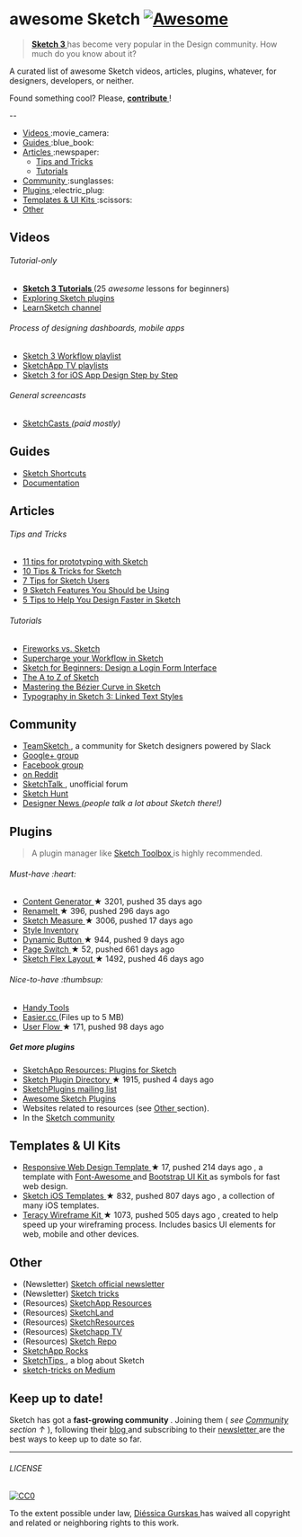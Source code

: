 <h1>
 awesome Sketch
 <a href="https://github.com/sindresorhus/awesome">
  <img alt="Awesome" src="https://cdn.rawgit.com/sindresorhus/awesome/d7305f38d29fed78fa85652e3a63e154dd8e8829/media/badge.svg"/>
 </a>
</h1>
<blockquote>
 <p>
  <a href="http://bohemiancoding.com/sketch/">
   <strong>
    Sketch 3
   </strong>
  </a>
  has become very popular in the Design community. How much do you know about it?
 </p>
</blockquote>
<p>
 A curated list of awesome Sketch videos, articles, plugins, whatever, for designers, developers, or neither.
</p>
<p>
 Found something cool? Please,
 <strong>
  <a href="contributing.md">
   contribute
  </a>
 </strong>
 !
</p>
<p>
 --
</p>
<ul>
 <li>
  <a href="#videos">
   Videos
  </a>
  :movie_camera:
 </li>
 <li>
  <a href="#guides">
   Guides
  </a>
  :blue_book:
 </li>
 <li>
  <a href="#articles">
   Articles
  </a>
  :newspaper:
  <ul>
   <li>
    <a href="#tips-and-tricks">
     Tips and Tricks
    </a>
   </li>
   <li>
    <a href="#tutorials">
     Tutorials
    </a>
   </li>
  </ul>
 </li>
 <li>
  <a href="#community">
   Community
  </a>
  :sunglasses:
 </li>
 <li>
  <a href="#plugins">
   Plugins
  </a>
  :electric_plug:
 </li>
 <li>
  <a href="#templates--ui-kits">
   Templates & UI Kits
  </a>
  :scissors:
 </li>
 <li>
  <a href="#other">
   Other
  </a>
 </li>
</ul>
<h2>
 Videos
</h2>
<h6>
 Tutorial-only
</h6>
<ul>
 <li>
  <strong>
   <a href="https://www.youtube.com/playlist?list=PLLnpHn493BHE6UIsdKYlS5zu-ZYvx22CS">
    Sketch 3 Tutorials
   </a>
  </strong>
  (25
  <em>
   awesome
  </em>
  lessons for beginners)
 </li>
 <li>
  <a href="https://www.youtube.com/playlist?list=PLLnpHn493BHHUZe9bihv37Z6CyXBTyb-9">
   Exploring Sketch plugins
  </a>
 </li>
 <li>
  <a href="https://www.youtube.com/user/learnsketch/videos">
   LearnSketch channel
  </a>
 </li>
</ul>
<h6>
 Process of designing dashboards, mobile apps
</h6>
<ul>
 <li>
  <a href="https://www.youtube.com/playlist?list=PLdOb4Jg-Lxg-g4NyfQZkgkfwXJpMFwo5E">
   Sketch 3 Workflow playlist
  </a>
 </li>
 <li>
  <a href="https://www.youtube.com/channel/UCSdp5logiFTM3SyLJrHabOQ/playlists">
   SketchApp TV playlists
  </a>
 </li>
 <li>
  <a href="https://www.youtube.com/watch?v=6SyFaRNVuUA">
   Sketch 3 for iOS App Design Step by Step
  </a>
 </li>
</ul>
<h6>
 General screencasts
</h6>
<ul>
 <li>
  <a href="http://www.sketchcasts.net/">
   SketchCasts
  </a>
  <em>
   (paid mostly)
  </em>
 </li>
</ul>
<h2>
 Guides
</h2>
<ul>
 <li>
  <a href="http://sketchshortcuts.com/">
   Sketch Shortcuts
  </a>
 </li>
 <li>
  <a href="http://www.bohemiancoding.com/sketch/support/documentation/">
   Documentation
  </a>
 </li>
</ul>
<h2>
 Articles
</h2>
<h6>
 Tips and Tricks
</h6>
<ul>
 <li>
  <a href="http://blog.invisionapp.com/11-tips-for-prototyping-with-sketch/">
   11 tips for prototyping with Sketch
  </a>
 </li>
 <li>
  <a href="http://saloon.io/10-tips-tricks-for-sketch/">
   10 Tips & Tricks for Sketch
  </a>
 </li>
 <li>
  <a href="https://medium.com/design-idea/7-tips-for-sketch-users-e09c27c7ce08">
   7 Tips for Sketch Users
  </a>
 </li>
 <li>
  <a href="http://webdesign.tutsplus.com/tutorials/9-sketch-features-you-should-be-using--webdesign-18016">
   9 Sketch Features You Should be Using
  </a>
 </li>
 <li>
  <a href="https://medium.com/product-labs/5-tips-to-help-you-design-faster-in-sketch-a9db54d10a72">
   5 Tips to Help You Design Faster in Sketch
  </a>
 </li>
</ul>
<h6>
 Tutorials
</h6>
<ul>
 <li>
  <a href="http://unitid.nl/english/spot-the-difference-fireworks-and-sketch-3">
   Fireworks vs. Sketch
  </a>
 </li>
 <li>
  <a href="https://medium.com/@bazdeas/supercharge-your-workflow-in-sketch-ebc9e5274845">
   Supercharge your Workflow in Sketch
  </a>
 </li>
 <li>
  <a href="http://webdesign.tutsplus.com/tutorials/sketch-for-beginners-design-a-login-form-interface--cms-21534">
   Sketch for Beginners: Design a Login Form Interface
  </a>
 </li>
 <li>
  <a href="http://webdesign.tutsplus.com/articles/the-a-to-z-of-sketch--cms-22030">
   The A to Z of Sketch
  </a>
 </li>
 <li>
  <a href="https://medium.com/sketch-app/mastering-the-bezier-curve-in-sketch-4da8fdf0dbbb">
   Mastering the Bézier Curve in Sketch
  </a>
 </li>
 <li>
  <a href="https://medium.com/@ericajaclyn/typography-in-sketch-3-linked-text-styles-9946a32af688">
   Typography in Sketch 3: Linked Text Styles
  </a>
 </li>
</ul>
<h2>
 Community
</h2>
<ul>
 <li>
  <a href="http://teamsketch.io/">
   TeamSketch
  </a>
  , a community for Sketch designers powered by Slack
 </li>
 <li>
  <a href="https://plus.google.com/communities/105292892811319179094">
   Google+ group
  </a>
 </li>
 <li>
  <a href="https://www.facebook.com/groups/sketchformac/">
   Facebook group
  </a>
 </li>
 <li>
  <a href="http://www.reddit.com/r/sketchapp">
   on Reddit
  </a>
 </li>
 <li>
  <a href="http://sketchtalk.io/">
   SketchTalk
  </a>
  , unofficial forum
 </li>
 <li>
  <a href="http://sketchhunt.com/">
   Sketch Hunt
  </a>
 </li>
 <li>
  <a href="https://www.designernews.co/">
   Designer News
  </a>
  <em>
   (people talk a lot about Sketch there!)
  </em>
 </li>
</ul>
<h2>
 Plugins
</h2>
<blockquote>
 <p>
  A plugin manager like
  <a href="http://sketchtoolbox.com/">
   Sketch Toolbox
  </a>
  is highly recommended.
 </p>
</blockquote>
<h6>
 Must-have :heart:
</h6>
<ul>
 <li>
  <a href="https://github.com/timuric/Content-generator-sketch-plugin">
   Content Generator
  </a>
  <span>
   &#9733 3201, pushed 35 days ago
  </span>
 </li>
 <li>
  <a href="https://github.com/rodi01/RenameIt">
   RenameIt
  </a>
  <span>
   &#9733 396, pushed 296 days ago
  </span>
 </li>
 <li>
  <a href="https://github.com/utom/sketch-measure">
   Sketch Measure
  </a>
  <span>
   &#9733 3006, pushed 17 days ago
  </span>
 </li>
 <li>
  <a href="https://github.com/getflourish/Sketch-Style-Inventory/">
   Style Inventory
  </a>
 </li>
 <li>
  <a href="https://github.com/ddwht/sketch-dynamic-button">
   Dynamic Button
  </a>
  <span>
   &#9733 944, pushed 9 days ago
  </span>
 </li>
 <li>
  <a href="https://github.com/mauehara/sketch-page-switch">
   Page Switch
  </a>
  <span>
   &#9733 52, pushed 661 days ago
  </span>
 </li>
 <li>
  <a href="https://github.com/hrescak/Sketch-Flex-Layout">
   Sketch Flex Layout
  </a>
  <span>
   &#9733 1492, pushed 46 days ago
  </span>
 </li>
</ul>
<h6>
 Nice-to-have :thumbsup:
</h6>
<ul>
 <li>
  <a href="https://github.com/webpatch/Handy-Tools/">
   Handy Tools
  </a>
 </li>
 <li>
  <a href="http://easier.cc/">
   Easier.cc
  </a>
  (Files up to 5 MB)
 </li>
 <li>
  <a href="https://github.com/abynim/UserFlows">
   User Flow
  </a>
  <span>
   &#9733 171, pushed 98 days ago
  </span>
 </li>
</ul>
<h5>
 Get more plugins
</h5>
<ul>
 <li>
  <a href="http://www.sketchappsources.com/plugins.html">
   SketchApp Resources: Plugins for Sketch
  </a>
 </li>
 <li>
  <a href="https://github.com/sketchplugins/plugin-directory">
   Sketch Plugin Directory
  </a>
  <span>
   &#9733 1915, pushed 4 days ago
  </span>
 </li>
 <li>
  <a href="http://sketchplugins.com/">
   SketchPlugins mailing list
  </a>
 </li>
 <li>
  <a href="http://awesome-sket.ch/">
   Awesome Sketch Plugins
  </a>
 </li>
 <li>
  Websites related to resources (see
  <a href="#other">
   Other
  </a>
  section).
 </li>
 <li>
  In the
  <a href="#community">
   Sketch community
  </a>
 </li>
</ul>
<h2>
 Templates & UI Kits
</h2>
<ul>
 <li>
  <a href="https://github.com/luandro/sketch-responsive-design-template">
   Responsive Web Design Template
  </a>
  <span>
   &#9733 17, pushed 214 days ago
  </span>
  , a template with
  <a href="https://fortawesome.github.io/Font-Awesome/">
   Font-Awesome
  </a>
  and
  <a href="http://bootstrapuikit.com/">
   Bootstrap UI Kit
  </a>
  as symbols for fast web design.
 </li>
 <li>
  <a href="https://github.com/nvk/sketch-ios">
   Sketch iOS Templates
  </a>
  <span>
   &#9733 832, pushed 807 days ago
  </span>
  , a collection of many iOS templates.
 </li>
 <li>
  <a href="https://github.com/teracyhq/wireframe">
   Teracy Wireframe Kit
  </a>
  <span>
   &#9733 1073, pushed 505 days ago
  </span>
  , created to help speed up your wireframing process. Includes basics UI elements for web, mobile and other devices.
 </li>
</ul>
<h2>
 Other
</h2>
<ul>
 <li>
  (Newsletter)
  <a href="https://bohemian.curated.co/">
   Sketch official newsletter
  </a>
 </li>
 <li>
  (Newsletter)
  <a href="http://sketchtricks.com/">
   Sketch tricks
  </a>
 </li>
 <li>
  (Resources)
  <a href="http://www.sketchappsources.com/">
   SketchApp Resources
  </a>
 </li>
 <li>
  (Resources)
  <a href="http://sketch.land">
   SketchLand
  </a>
 </li>
 <li>
  (Resources)
  <a href="http://sketchresources.com/">
   SketchResources
  </a>
 </li>
 <li>
  (Resources)
  <a href="http://sketchapp.tv/">
   Sketchapp TV
  </a>
 </li>
 <li>
  (Resources)
  <a href="http://sketchrepo.com/">
   Sketch Repo
  </a>
 </li>
 <li>
  <a href="http://sketchapp.rocks/">
   SketchApp Rocks
  </a>
 </li>
 <li>
  <a href="http://www.sketchtips.info/">
   SketchTips
  </a>
  , a blog about Sketch
 </li>
 <li>
  <a href="https://medium.com/sketch-tricks">
   sketch-tricks on Medium
  </a>
 </li>
</ul>
<h2>
 Keep up to date!
</h2>
<p>
 Sketch has got a
 <strong>
  fast-growing community
 </strong>
 . Joining them (
 <em>
  see
  <a href="#community">
   Community
  </a>
  section ↑
 </em>
 ), following their
 <a href="http://bohemiancoding.tumblr.com/">
  blog
 </a>
 and subscribing to their
 <a href="https://bohemian.curated.co/">
  newsletter
 </a>
 are the best ways to keep up to date so far.
</p>
<hr/>
<h6>
 LICENSE
</h6>
<p>
 <a href="http://creativecommons.org/publicdomain/zero/1.0/">
  <img alt="CC0" src="http://mirrors.creativecommons.org/presskit/buttons/88x31/svg/cc-zero.svg"/>
 </a>
</p>
<p>
 To the extent possible under law,
 <a href="http://diessi.ca">
  Diéssica Gurskas
 </a>
 has waived all copyright and related or neighboring rights to this work.
</p>
